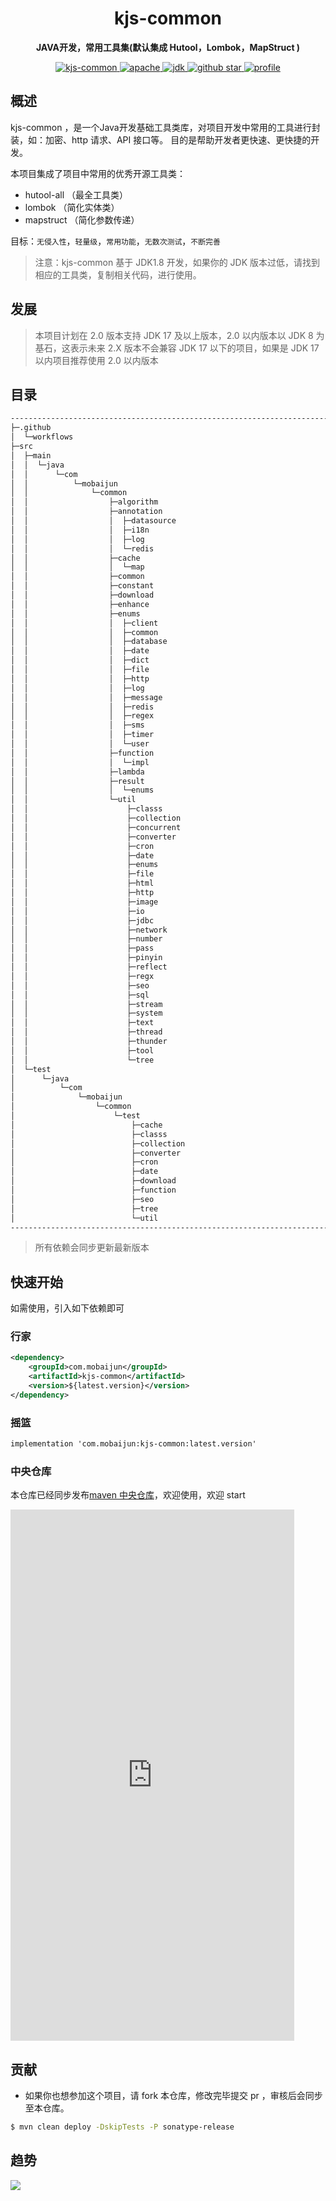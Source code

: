 <h1 align="center">
    kjs-common
</h1>
<p align="center">
    <strong>JAVA开发，常用工具集(默认集成 Hutool，Lombok，MapStruct ) </strong>
</p>
<p align="center">
    <a target="_blank" href="https://search.maven.org/artifact/com.mobaijun/kjs-common">
        <img src="https://img.shields.io/maven-central/v/com.mobaijun/kjs-common.svg?style=flat&logo=Apache Maven"
             alt="kjs-common"/>
    </a>
    <a target="_blank" href="https://www.apache.org/licenses/LICENSE-2.0.html">
        <img src="https://img.shields.io/badge/license-Apache%202-4EB1BA.svg?style=flat&logo=apache" alt="apache">
    </a>
    <a target="_blank" href="https://www.oracle.com/technetwork/java/javase/downloads/index.html">
        <img src="https://img.shields.io/badge/JDK-1.8+-green.svg?style=flat&logo=Oracle" alt="jdk">
    </a>
    <a target="_blank" href='https://github.com/mobaijun/kjs-common'>
        <img src="https://img.shields.io/github/stars/mobaijun/kjs-common.svg?style=flat&logo=GitHub"
             alt="github star">
    </a>
    <a target="_blank" href='https://github.com/mobaijun/kjs-common'>
        <img src="https://komarev.com/ghpvc/?username=mobaijun&color=orange" alt="profile">
    </a>
</p>

## 概述

kjs-common ，是一个Java开发基础工具类库，对项目开发中常用的工具进行封装，如：加密、http 请求、API 接口等。 目的是帮助开发者更快速、更快捷的开发。

本项目集成了项目中常用的优秀开源工具类：

-   hutool-all （最全工具类）
-   lombok （简化实体类）
-   mapstruct （简化参数传递）

目标：`无侵入性`，`轻量级`，`常用功能`，`无数次测试`，`不断完善`

> 注意：kjs-common 基于 JDK1.8 开发，如果你的 JDK 版本过低，请找到相应的工具类，复制相关代码，进行使用。

## 发展

> 本项目计划在 2.0 版本支持 JDK 17 及以上版本，2.0 以内版本以 JDK 8 为基石，这表示未来 2.X 版本不会兼容 JDK 17 以下的项目，如果是
> JDK 17 以内项目推荐使用 2.0 以内版本

## 目录

```bash
--------------------------------------------------------------------------------------------
├─.github
│  └─workflows
├─src
│  ├─main
│  │  └─java
│  │      └─com
│  │          └─mobaijun
│  │              └─common
│  │                  ├─algorithm
│  │                  ├─annotation
│  │                  │  ├─datasource
│  │                  │  ├─i18n
│  │                  │  ├─log
│  │                  │  └─redis
│  │                  ├─cache
│  │                  │  └─map
│  │                  ├─common
│  │                  ├─constant
│  │                  ├─download
│  │                  ├─enhance
│  │                  ├─enums
│  │                  │  ├─client
│  │                  │  ├─common
│  │                  │  ├─database
│  │                  │  ├─date
│  │                  │  ├─dict
│  │                  │  ├─file
│  │                  │  ├─http
│  │                  │  ├─log
│  │                  │  ├─message
│  │                  │  ├─redis
│  │                  │  ├─regex
│  │                  │  ├─sms
│  │                  │  ├─timer
│  │                  │  └─user
│  │                  ├─function
│  │                  │  └─impl
│  │                  ├─lambda
│  │                  ├─result
│  │                  │  └─enums
│  │                  └─util
│  │                      ├─classs
│  │                      ├─collection
│  │                      ├─concurrent
│  │                      ├─converter
│  │                      ├─cron
│  │                      ├─date
│  │                      ├─enums
│  │                      ├─file
│  │                      ├─html
│  │                      ├─http
│  │                      ├─image
│  │                      ├─io
│  │                      ├─jdbc
│  │                      ├─network
│  │                      ├─number
│  │                      ├─pass
│  │                      ├─pinyin
│  │                      ├─reflect
│  │                      ├─regx
│  │                      ├─seo
│  │                      ├─sql
│  │                      ├─stream
│  │                      ├─system
│  │                      ├─text
│  │                      ├─thread
│  │                      ├─thunder
│  │                      ├─tool
│  │                      └─tree
│  └─test
│      └─java
│          └─com
│              └─mobaijun
│                  └─common
│                      └─test 
│                          ├─cache
│                          ├─classs
│                          ├─collection
│                          ├─converter
│                          ├─cron
│                          ├─date
│                          ├─download
│                          ├─function
│                          ├─seo
│                          ├─tree
│                          └─util
--------------------------------------------------------------------------------------------
```

> 所有依赖会同步更新最新版本

## 快速开始

如需使用，引入如下依赖即可

### 行家

```xml
<dependency>
    <groupId>com.mobaijun</groupId>
    <artifactId>kjs-common</artifactId>
    <version>${latest.version}</version>
</dependency>
```

### 摇篮

```xml
implementation 'com.mobaijun:kjs-common:latest.version'
```

### 中央仓库

本仓库已经同步发布[maven 中央仓库](https://mvnrepository.com/artifact/com.mobaijun/kjs-common)，欢迎使用，欢迎 start

<iframe height=850 width=90% src="https://search.maven.org/search?q=com.mobaijun" frameborder=0 allowfullscreen></iframe>

## 贡献

-   如果你也想参加这个项目，请 fork 本仓库，修改完毕提交 pr ，审核后会同步至本仓库。

```bash
$ mvn clean deploy -DskipTests -P sonatype-release
```

## 趋势

![](https://starchart.cc/mobaijun/kjs-common.svg)
